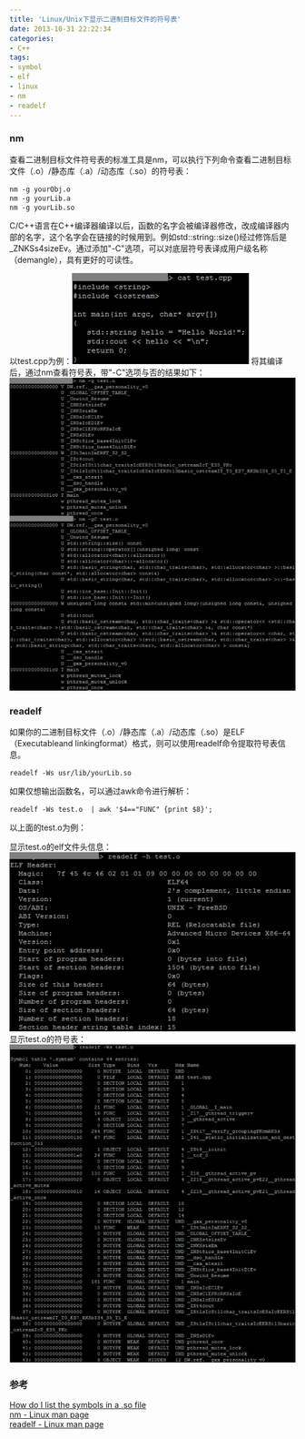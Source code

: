 ```yaml
---
title: 'Linux/Unix下显示二进制目标文件的符号表'
date: 2013-10-31 22:22:34
categories: 
- C++
tags: 
- symbol
- elf
- linux
- nm
- readelf
---
```

### nm

查看二进制目标文件符号表的标准工具是nm，可以执行下列命令查看二进制目标文件（.o）/静态库（.a）/动态库（.so）的符号表：
```
nm -g yourObj.o
nm -g yourLib.a
nm -g yourLib.so
```

C/C++语言在C++编译器编译以后，函数的名字会被编译器修改，改成编译器内部的名字，这个名字会在链接的时候用到。例如std::string::size()经过修饰后是_ZNKSs4sizeEv。通过添加"-C"选项，可以对底层符号表译成用户级名称（demangle），具有更好的可读性。

以test.cpp为例：![Linux/Unix下显示二进制目标文件的符号表](/images/2013/10/0026uWfMgy6YLylTfgJ61.png)
将其编译后，通过nm查看符号表，带"-C"选项与否的结果如下：![Linux/Unix下显示二进制目标文件的符号表](/images/2013/10/0026uWfMgy6YLyG1SuB59.jpg)

### readelf

如果你的二进制目标文件（.o）/静态库（.a）/动态库（.so）是ELF（Executableand linkingformat）格式，则可以使用readelf命令提取符号表信息。
```
readelf -Ws usr/lib/yourLib.so
```

如果仅想输出函数名，可以通过awk命令进行解析：
```
readelf -Ws test.o  | awk '$4=="FUNC" {print $8}';
```

以上面的test.o为例：

显示test.o的elf文件头信息：![Linux/Unix下显示二进制目标文件的符号表](/images/2013/10/0026uWfMgy6YLKopZKie2.png)
显示test.o的符号表：![Linux/Unix下显示二进制目标文件的符号表](/images/2013/10/0026uWfMgy6YLKCrkDG74.jpg)

### 参考

[How do I list the symbols in a .so file](http://stackoverflow.com/questions/34732/how-do-i-list-the-symbols-in-a-so-file)    
[nm - Linux man page](http://linux.die.net/man/1/nm)    
[readelf - Linux man page](http://linux.die.net/man/1/readelf)    
[](http://man.linuxde.net/nm)    
[](http://man.linuxde.net/readelf)  